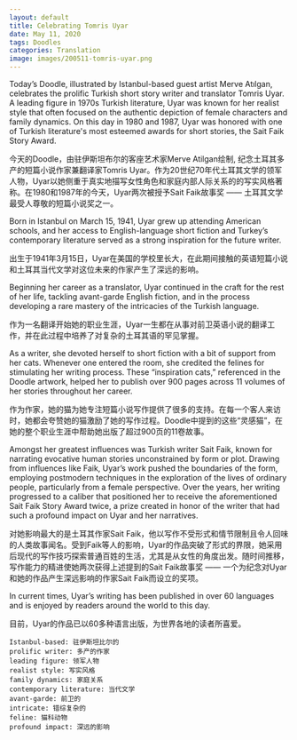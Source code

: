 ```yaml
---
layout: default
title: Celebrating Tomris Uyar
date: May 11, 2020
tags: Doodles
categories: Translation
image: images/200511-tomris-uyar.png
---
```


Today’s Doodle, illustrated by Istanbul-based guest artist Merve Atılgan, celebrates the prolific Turkish short story writer and translator Tomris Uyar. A leading figure in 1970s Turkish literature, Uyar was known for her realist style that often focused on the authentic depiction of female characters and family dynamics. On this day in 1980 and 1987, Uyar was honored with one of Turkish literature's most esteemed awards for short stories, the Sait Faik Story Award.

今天的Doodle，由驻伊斯坦布尔的客座艺术家Merve Atilgan绘制, 纪念土耳其多产的短篇小说作家兼翻译家Tomris Uyar。作为20世纪70年代土耳其文学的领军人物，Uyar以她侧重于真实地描写女性角色和家庭内部人际关系的的写实风格著称。在1980和1987年的今天，Uyar两次被授予Sait Faik故事奖 —— 土耳其文学最受人尊敬的短篇小说奖之一。

Born in Istanbul on March 15, 1941, Uyar grew up attending American schools, and her access to English-language short fiction and Turkey’s contemporary literature served as a strong inspiration for the future writer.

出生于1941年3月15日，Uyar在美国的学校里长大，在此期间接触的英语短篇小说和土耳其当代文学对这位未来的作家产生了深远的影响。

Beginning her career as a translator, Uyar continued in the craft for the rest of her life, tackling avant-garde English fiction, and in the process developing a rare mastery of the intricacies of the Turkish language.

作为一名翻译开始她的职业生涯，Uyar一生都在从事对前卫英语小说的翻译工作，并在此过程中培养了对复杂的土耳其语的罕见掌握。

As a writer, she devoted herself to short fiction with a bit of support from her cats. Whenever one entered the room, she credited the felines for stimulating her writing process. These “inspiration cats,” referenced in the Doodle artwork, helped her to publish over 900 pages across 11 volumes of her stories throughout her career.

作为作家，她的猫为她专注短篇小说写作提供了很多的支持。在每一个客人来访时，她都会夸赞她的猫激励了她的写作过程。Doodle中提到的这些“灵感猫”，在她的整个职业生涯中帮助她出版了超过900页的11卷故事。

Amongst her greatest influences was Turkish writer Sait Faik, known for narrating evocative human stories unconstrained by form or plot. Drawing from influences like Faik, Uyar’s work pushed the boundaries of the form, employing postmodern techniques in the exploration of the lives of ordinary people, particularly from a female perspective. Over the years, her writing progressed to a caliber that positioned her to receive the aforementioned Sait Faik Story Award twice, a prize created in honor of the writer that had such a profound impact on Uyar and her narratives.

对她影响最大的是土耳其作家Sait Faik，他以写作不受形式和情节限制且令人回味的人类故事闻名。受到Faik等人的影响，Uyar的作品突破了形式的界限，她采用后现代的写作技巧探索普通百姓的生活，尤其是从女性的角度出发。随时间推移，写作能力的精进使她两次获得上述提到的Sait Faik故事奖 —— 一个为纪念对Uyar和她的作品产生深远影响的作家Sait Faik而设立的奖项。

In current times, Uyar’s writing has been published in over 60 languages and is enjoyed by readers around the world to this day.

目前，Uyar的作品已以60多种语言出版，为世界各地的读者所喜爱。

```text
Istanbul-based: 驻伊斯坦比尔的
prolific writer: 多产的作家
leading figure: 领军人物
realist style: 写实风格
family dynamics: 家庭关系
contemporary literature: 当代文学
avant-garde: 前卫的
intricate: 错综复杂的
feline: 猫科动物
profound impact: 深远的影响
```
